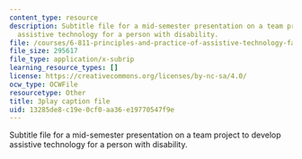```yaml
---
content_type: resource
description: Subtitle file for a mid-semester presentation on a team project to develop
  assistive technology for a person with disability.
file: /courses/6-811-principles-and-practice-of-assistive-technology-fall-2014/13285de8c19e0cf0aa36e19770547f9e_EWjWv1YBB7A.srt
file_size: 295617
file_type: application/x-subrip
learning_resource_types: []
license: https://creativecommons.org/licenses/by-nc-sa/4.0/
ocw_type: OCWFile
resourcetype: Other
title: 3play caption file
uid: 13285de8-c19e-0cf0-aa36-e19770547f9e
---
```

Subtitle file for a mid-semester presentation on a team project to develop assistive technology for a person with disability.